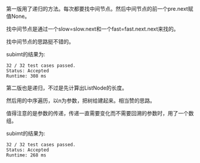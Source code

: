 第一版用了递归的方法。每次都要找中间节点。然后中间节点的前一个pre.next赋值None。

找中间节点是通过一个slow=slow.next和一个fast=fast.next.next来找的。

找中间节点的思路挺不错的。

subimt的结果为:
```
32 / 32 test cases passed.
Status: Accepted
Runtime: 308 ms
```

第二版也是递归，不过是先计算出ListNode的长度。

然后用的中序遍历，以n为参数，把树给建起来。相当赞的思路。

值得注意的是参数的传递，传递一直需要变化而不需要回溯的参数时，用了一个数组。

subimt的结果为:
```
32 / 32 test cases passed.
Status: Accepted
Runtime: 268 ms
```
